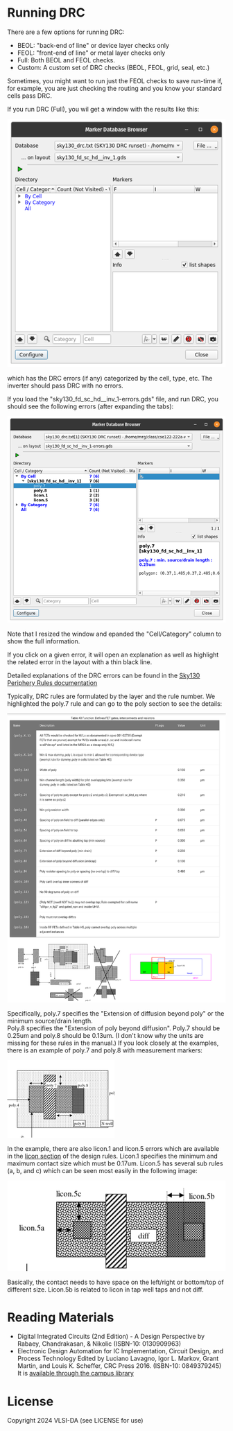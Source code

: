 
# Running DRC 


There are a few options for running DRC: 
- BEOL: "back-end of line" or device layer checks only
- FEOL: "front-end of line" or metal layer checks only
- Full: Both BEOL and FEOL checks.
- Custom: A custom set of DRC checks (BEOL, FEOL, grid, seal, etc.)

Sometimes, you might want to run just the FEOL checks to save run-time if, for
example, you are just checking the routing and you know your standard cells
pass DRC.

If you run DRC (Full), you wil get a window with the results like this:

![DRC Marker Browser with no errors](klayout/klayout-marker-browser.png)

which has the DRC errors (if any) categorized by the cell, type, etc. The
inverter should pass DRC with no errors.

If you load the "sky130_fd_sc_hd__inv_1-errors.gds" file, and run DRC, you should
see the following errors (after expanding the tabs):

![DRC Marker Browser with errors](klayout/klayout-marker-browser-errors.png)

Note that I resized the window and epanded the "Cell/Category" column to show the full
information.

If you click on a given error, it will open an explanation as well as highlight
the related error in the layout with a thin black line.

Detailed explanations of the DRC errors can be found in the 
[Sky130 Periphery Rules documentation](https://skywater-pdk.readthedocs.io/en/main/rules.html)

Typically, DRC rules are formulated by the layer and the rule number. 
We highlighted the poly.7 rule and can go to the poly section to see the details:

![Poly design rules](klayout/klayout-poly-designrules.png)

Specifically, poly.7 specifies the "Extension of diffusion beyond poly" or the minimum source/drain length.  
Poly.8 specifies the "Extension of poly beyond diffusion". Poly.7 should be 0.25um and poly.8 should be 0.13um.
(I don't know why the units are missing for these rules in the manual.)
If you look closely at the examples, there is an example of poly.7 and poly.8 with measurement markers:

![Poly.7 and poly.8 examples](klayout/klayout-poly7-poly8.png)

In the example, there are also licon.1 and licon.5 errors which are available
in the [licon
section](https://skywater-pdk.readthedocs.io/en/main/rules/periphery.html#licon)
of the design rules. Licon.1 specifies the minimum and maximum contact size which must be 0.17um. Licon.5 
has several sub rules (a, b, and c) which can be seen most easily in the following image:

![Licon.5 design rules](klayout/klayout-licon.png)

Basically, the contact needs to have space on the left/right or bottom/top of different size. Licon.5b
is related to licon in tap well taps and not diff.




# Reading Materials

- Digital Integrated Circuits (2nd Edition) - A Design Perspective by Rabaey, Chandrakasan, & Nikolic (ISBN-10: 0130909963) 
- Electronic Design Automation for IC Implementation, Circuit Design, and Process Technology Edited by Luciano Lavagno, Igor L. Markov, Grant Martin, and Louis K. Scheffer, CRC Press 2016. (ISBN-10: 0849379245) It is [available through the campus library](https://ucsc.primo.exlibrisgroup.com/permalink/01CDL_SCR_INST/gfkjds/informaworld_s10_1201_9781315215112_version2) 
  
# License

Copyright 2024 VLSI-DA (see LICENSE for use)
